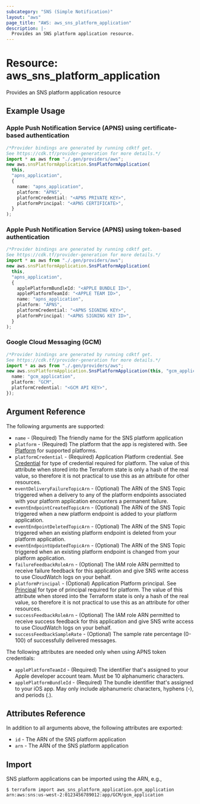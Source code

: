 ```yaml
---
subcategory: "SNS (Simple Notification)"
layout: "aws"
page_title: "AWS: aws_sns_platform_application"
description: |-
  Provides an SNS platform application resource.
---
```


# Resource: aws\_sns\_platform\_application

Provides an SNS platform application resource

## Example Usage

### Apple Push Notification Service (APNS) using certificate-based authentication

```typescript
/*Provider bindings are generated by running cdktf get.
See https://cdk.tf/provider-generation for more details.*/
import * as aws from "./.gen/providers/aws";
new aws.snsPlatformApplication.SnsPlatformApplication(
  this,
  "apns_application",
  {
    name: "apns_application",
    platform: "APNS",
    platformCredential: "<APNS PRIVATE KEY>",
    platformPrincipal: "<APNS CERTIFICATE>",
  }
);

```

### Apple Push Notification Service (APNS) using token-based authentication

```typescript
/*Provider bindings are generated by running cdktf get.
See https://cdk.tf/provider-generation for more details.*/
import * as aws from "./.gen/providers/aws";
new aws.snsPlatformApplication.SnsPlatformApplication(
  this,
  "apns_application",
  {
    applePlatformBundleId: "<APPLE BUNDLE ID>",
    applePlatformTeamId: "<APPLE TEAM ID>",
    name: "apns_application",
    platform: "APNS",
    platformCredential: "<APNS SIGNING KEY>",
    platformPrincipal: "<APNS SIGNING KEY ID>",
  }
);

```

### Google Cloud Messaging (GCM)

```typescript
/*Provider bindings are generated by running cdktf get.
See https://cdk.tf/provider-generation for more details.*/
import * as aws from "./.gen/providers/aws";
new aws.snsPlatformApplication.SnsPlatformApplication(this, "gcm_application", {
  name: "gcm_application",
  platform: "GCM",
  platformCredential: "<GCM API KEY>",
});

```

## Argument Reference

The following arguments are supported:

* `name` - (Required) The friendly name for the SNS platform application
* `platform` - (Required) The platform that the app is registered with. See [Platform][1] for supported platforms.
* `platformCredential` - (Required) Application Platform credential. See [Credential][1] for type of credential required for platform. The value of this attribute when stored into the Terraform state is only a hash of the real value, so therefore it is not practical to use this as an attribute for other resources.
* `eventDeliveryFailureTopicArn` - (Optional) The ARN of the SNS Topic triggered when a delivery to any of the platform endpoints associated with your platform application encounters a permanent failure.
* `eventEndpointCreatedTopicArn` - (Optional) The ARN of the SNS Topic triggered when a new platform endpoint is added to your platform application.
* `eventEndpointDeletedTopicArn` - (Optional) The ARN of the SNS Topic triggered when an existing platform endpoint is deleted from your platform application.
* `eventEndpointUpdatedTopicArn` - (Optional) The ARN of the SNS Topic triggered when an existing platform endpoint is changed from your platform application.
* `failureFeedbackRoleArn` - (Optional) The IAM role ARN permitted to receive failure feedback for this application and give SNS write access to use CloudWatch logs on your behalf.
* `platformPrincipal` - (Optional) Application Platform principal. See [Principal][2] for type of principal required for platform. The value of this attribute when stored into the Terraform state is only a hash of the real value, so therefore it is not practical to use this as an attribute for other resources.
* `successFeedbackRoleArn` - (Optional) The IAM role ARN permitted to receive success feedback for this application and give SNS write access to use CloudWatch logs on your behalf.
* `successFeedbackSampleRate` - (Optional) The sample rate percentage (0-100) of successfully delivered messages.

The following attributes are needed only when using APNS token credentials:

* `applePlatformTeamId` - (Required) The identifier that's assigned to your Apple developer account team. Must be 10 alphanumeric characters.
* `applePlatformBundleId` - (Required) The bundle identifier that's assigned to your iOS app. May only include alphanumeric characters, hyphens (-), and periods (.).

## Attributes Reference

In addition to all arguments above, the following attributes are exported:

* `id` - The ARN of the SNS platform application
* `arn` - The ARN of the SNS platform application

[1]: http://docs.aws.amazon.com/sns/latest/dg/mobile-push-send-register.html

[2]: http://docs.aws.amazon.com/sns/latest/api/API_CreatePlatformApplication.html

## Import

SNS platform applications can be imported using the ARN, e.g.,

```console
$ terraform import aws_sns_platform_application.gcm_application arn:aws:sns:us-west-2:0123456789012:app/GCM/gcm_application
```
